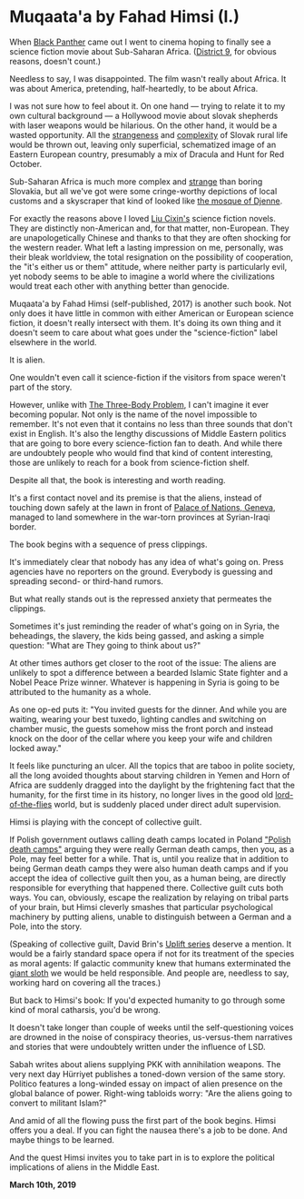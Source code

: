 # Muqaata'a by Fahad Himsi (I.)

When [Black Panther](https://www.youtube.com/watch?v=xjDjIWPwcPU) came out I went to cinema hoping to finally see a science fiction movie about Sub-Saharan Africa. ([District 9](https://www.youtube.com/watch?v=DyLUwOcR5pk), for obvious reasons, doesn't count.)

Needless to say, I was disappointed. The film wasn't really about Africa. It was about America, pretending, half-heartedly, to be about Africa.

I was not sure how to feel about it. On one hand — trying to relate it to my own cultural background — a Hollywood movie about slovak shepherds with laser weapons would be hilarious. On the other hand, it would be a wasted opportunity. All the [strangeness](http://250bpm.com/blog:113) and [complexity](http://250bpm.com/blog:132) of Slovak rural life would be thrown out, leaving only superficial, schematized image of an Eastern European country, presumably a mix of Dracula and Hunt for Red October.

Sub-Saharan Africa is much more complex and [strange](https://en.wikipedia.org/wiki/Francisco_F%C3%A9lix_de_Sousa) than boring Slovakia, but all we've got were some cringe-worthy depictions of local customs and a skyscraper that kind of looked like [the mosque of Djenne](https://upload.wikimedia.org/wikipedia/commons/thumb/7/75/Djenne_great_mud_mosque.jpg/1200px-Djenne_great_mud_mosque.jpg).

For exactly the reasons above I loved [Liu Cixin's](https://en.wikipedia.org/wiki/Liu_Cixin) science fiction novels. They are distinctly non-American and, for that matter, non-European. They are unapologetically Chinese and thanks to that they are often shocking for the western reader. What left a lasting impression on me, personally, was their bleak worldview, the total resignation on the possibility of cooperation, the "it's either us or them" attitude, where neither party is particularly evil, yet nobody seems to be able to imagine a world where the civilizations would treat each other with anything better than genocide.

Muqaata'a by Fahad Himsi (self-published, 2017) is another such book. Not only does it have little in common with either American or European science fiction, it doesn't really intersect with them. It's doing its own thing and it doesn't seem to care about what goes under the "science-fiction" label elsewhere in the world.

It is alien.

One wouldn't even call it science-fiction if the visitors from space weren't part of the story.

However, unlike with [The Three-Body Problem](https://en.wikipedia.org/wiki/The_Three-Body_Problem_(novel)), I can't imagine it ever becoming popular. Not only is the name of the novel impossible to remember. It's not even that it contains no less than three sounds that don't exist in English. It's also the lengthy discussions of Middle Eastern politics that are going to bore every science-fiction fan to death. And while there are undoubtely people who would find that kind of content interesting, those are unlikely to reach for a book from science-fiction shelf.

Despite all that, the book is interesting and worth reading.

It's a first contact novel and its premise is that the aliens, instead of touching down safely at the lawn in front of [Palace of Nations, Geneva](https://www.videoblocks.com/video/tourists-viewing-palace-of-nations-in-geneva-alley-of-un-member-countries-flags-sdvrpcqliq3p4t2q), managed to land somewhere in the war-torn provinces at Syrian-Iraqi border.

The book begins with a sequence of press clippings.

It's immediately clear that nobody has any idea of what's going on. Press agencies have no reporters on the ground. Everybody is guessing and spreading second- or third-hand rumors.

But what really stands out is the repressed anxiety that permeates the clippings.

Sometimes it's just reminding the reader of what's going on in Syria, the beheadings, the slavery, the kids being gassed, and asking a simple question: "What are They going to think about us?"

At other times authors get closer to the root of the issue: The aliens are unlikely to spot a difference between a bearded Islamic State fighter and a Nobel Peace Prize winner. Whatever is happening in Syria is going to be attributed to the humanity as a whole.

As one op-ed puts it: "You invited guests for the dinner. And while you are waiting, wearing your best tuxedo, lighting candles and switching on chamber music, the guests somehow miss the front porch and instead knock on the door of the cellar where you keep your wife and children locked away."

It feels like puncturing an ulcer. All the topics that are taboo in polite society, all the long avoided thoughts about starving children in Yemen and Horn of Africa are suddenly dragged into the daylight by the frightening fact that the humanity, for the first time in its history, no longer lives in the good old [lord-of-the-flies](https://en.wikipedia.org/wiki/Lord_of_the_Flies) world, but is suddenly placed under direct adult supervision.

Himsi is playing with the concept of collective guilt.

If Polish government outlaws calling death camps located in Poland ["Polish death camps"](https://en.wikipedia.org/wiki/%22Polish_death_camp%22_controversy) arguing they were really German death camps, then you, as a Pole, may feel better for a while. That is, until you realize that in addition to being German death camps they were also human death camps and if you accept the idea of collective guilt then you, as a human being, are directly responsible for everything that happened there. Collective guilt cuts both ways. You can, obviously, escape the realization by relaying on tribal parts of your brain, but Himsi cleverly smashes that particular psychological machinery by putting aliens, unable to distinguish between a German and a Pole, into the story.

(Speaking of collective guilt, David Brin's [Uplift series](https://en.wikipedia.org/wiki/Uplift_Universe) deserve a mention. It would be a fairly standard space opera if not for its treatment of the species as moral agents: If galactic community knew that humans exterminated the [giant sloth](https://en.wikipedia.org/wiki/Megatherium) we would be held responsible. And people are, needless to say, working hard on covering all the traces.)

But back to Himsi's book: If you'd expected humanity to go through some kind of moral catharsis, you'd be wrong.

It doesn't take longer than couple of weeks until the self-questioning voices are drowned in the noise of conspiracy theories, us-versus-them narratives and stories that were undoubtely written under the influence of LSD.

Sabah writes about aliens supplying PKK with annihilation weapons. The very next day Hürriyet publishes a toned-down version of the same story. Politico features a long-winded essay on impact of alien presence on the global balance of power. Right-wing tabloids worry: "Are the aliens going to convert to militant Islam?"

And amid of all the flowing puss the first part of the book begins. Himsi offers you a deal. If you can fight the nausea there's a job to be done. And maybe things to be learned.

And the quest Himsi invites you to take part in is to explore the political implications of aliens in the Middle East.

**March 10th, 2019**
